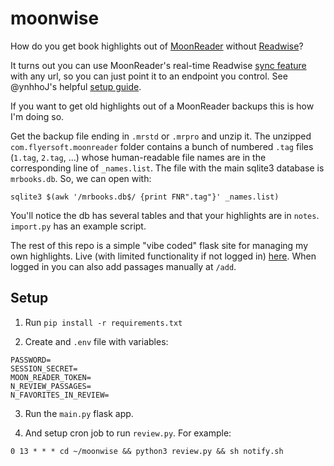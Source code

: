 # moonwise
How do you get book highlights out of [MoonReader](https://www.moondownload.com/) without [Readwise](https://readwise.io/)?

It turns out you can use MoonReader's real-time Readwise [sync feature](https://docs.readwise.io/readwise/docs/importing-highlights/moon-reader) with any url, so you can just point it to an endpoint you control. See @ynhhoJ's helpful [setup guide](https://github.com/ynhhoJ/moon-reader-highlights/blob/master/READER_SETUP.md).

If you want to get old highlights out of a MoonReader backups this is how I'm doing so.

Get the backup file ending in `.mrstd` or `.mrpro` and unzip it. The unzipped `com.flyersoft.moonreader` folder contains a bunch of numbered `.tag` files (`1.tag`, `2.tag`, ...) whose human-readable file names are in the corresponding line of `_names.list`. The file with the main sqlite3 database is `mrbooks.db`. So, we can open with:

```{bash}
sqlite3 $(awk '/mrbooks.db$/ {print FNR".tag"}' _names.list)
```

You'll notice the db has several tables and that your highlights are in `notes`. `import.py` has an example script.


The rest of this repo is a simple "vibe coded" flask site for managing my own highlights. Live (with limited functionality if not logged in) [here](https://highlights.ecntu.com/).
When logged in you can also add passages manually at `/add`.

## Setup

1. Run `pip install -r requirements.txt`

2. Create and `.env` file with variables:
```{bash}
PASSWORD=
SESSION_SECRET=
MOON_READER_TOKEN=
N_REVIEW_PASSAGES=
N_FAVORITES_IN_REVIEW=
```

3. Run the `main.py` flask app.

4. And setup cron job to run `review.py`. For example:

```{text}
0 13 * * * cd ~/moonwise && python3 review.py && sh notify.sh
```
